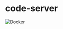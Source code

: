 # code-server
![Docker](https://github.com/suisrc/docker-code-server/workflows/Docker/badge.svg?branch=v1.43.1-16)
